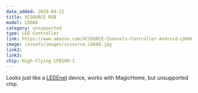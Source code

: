 ```yaml
---
date_added: 2020-04-21
title: XCSOURCE RGB
model: LD686
category: unsupported
type: LED Controller
link: https://www.amazon.com/XCSOURCE-Channels-Controller-Android-LD686/dp/B01AA6221S
image: /assets/images/xcsource_LD686.jpg
link2: 
link3: 
chip: High-Flying LPB100-1
---
```

Looks just like a [LEDEnet](/ledenet) device, works with MagicHome, but unsupported chip.
